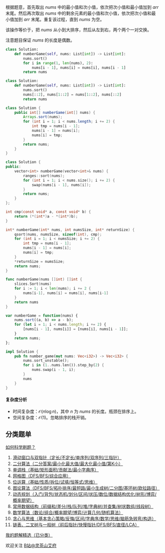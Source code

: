根据题意，首先取出 $\textit{nums}$ 中的最小值和次小值，依次把次小值和最小值加到 $\textit{arr}$ 末尾。然后再次取出 $\textit{nums}$ 中的剩余元素的最小值和次小值，依次把次小值和最小值加到 $\textit{arr}$ 末尾。重复该过程，直到 $\textit{nums}$ 为空。

该操作等价于，把 $\textit{nums}$ 从小到大排序，然后从左到右，两个两个一对交换。

注意题目保证 $\textit{nums}$ 的长度是偶数。

```py [sol-Python3]
class Solution:
    def numberGame(self, nums: List[int]) -> List[int]:
        nums.sort()
        for i in range(1, len(nums), 2):
            nums[i - 1], nums[i] = nums[i], nums[i - 1]
        return nums
```

```py [sol-Python3 切片]
class Solution:
    def numberGame(self, nums: List[int]) -> List[int]:
        nums.sort()
        nums[::2], nums[1::2] = nums[1::2], nums[::2]
        return nums
```

```java [sol-Java]
class Solution {
    public int[] numberGame(int[] nums) {
        Arrays.sort(nums);
        for (int i = 1; i < nums.length; i += 2) {
            int tmp = nums[i - 1];
            nums[i - 1] = nums[i];
            nums[i] = tmp;
        }
        return nums;
    }
}
```

```cpp [sol-C++]
class Solution {
public:
    vector<int> numberGame(vector<int>& nums) {
        ranges::sort(nums);
        for (int i = 1; i < nums.size(); i += 2) {
            swap(nums[i - 1], nums[i]);
        }
        return nums;
    }
};
```

```c [sol-C]
int cmp(const void* a, const void* b) {
    return (*(int*)a - *(int*)b);
}

int* numberGame(int* nums, int numsSize, int* returnSize) {
    qsort(nums, numsSize, sizeof(int), cmp);
    for (int i = 1; i < numsSize; i += 2) {
        int tmp = nums[i - 1];
        nums[i - 1] = nums[i];
        nums[i] = tmp;
    }
    *returnSize = numsSize;
    return nums;
}
```

```go [sol-Go]
func numberGame(nums []int) []int {
	slices.Sort(nums)
	for i := 1; i < len(nums); i += 2 {
		nums[i-1], nums[i] = nums[i], nums[i-1]
	}
	return nums
}
```

```js [sol-JS]
var numberGame = function(nums) {
    nums.sort((a, b) => a - b);
    for (let i = 1; i < nums.length; i += 2) {
        [nums[i - 1], nums[i]] = [nums[i], nums[i - 1]];
    }
    return nums;
};
```

```rust [sol-Rust]
impl Solution {
    pub fn number_game(mut nums: Vec<i32>) -> Vec<i32> {
        nums.sort_unstable();
        for i in (1..nums.len()).step_by(2) {
            nums.swap(i - 1, i);
        }
        nums
    }
}
```

#### 复杂度分析

- 时间复杂度：$\mathcal{O}(n\log n)$，其中 $n$ 为 $\textit{nums}$ 的长度。瓶颈在排序上。
- 空间复杂度：$\mathcal{O}(1)$。忽略排序的栈开销。

## 分类题单

[如何科学刷题？](https://leetcode.cn/circle/discuss/RvFUtj/)

1. [滑动窗口与双指针（定长/不定长/单序列/双序列/三指针）](https://leetcode.cn/circle/discuss/0viNMK/)
2. [二分算法（二分答案/最小化最大值/最大化最小值/第K小）](https://leetcode.cn/circle/discuss/SqopEo/)
3. [单调栈（基础/矩形面积/贡献法/最小字典序）](https://leetcode.cn/circle/discuss/9oZFK9/)
4. [网格图（DFS/BFS/综合应用）](https://leetcode.cn/circle/discuss/YiXPXW/)
5. [位运算（基础/性质/拆位/试填/恒等式/思维）](https://leetcode.cn/circle/discuss/dHn9Vk/)
6. [图论算法（DFS/BFS/拓扑排序/最短路/最小生成树/二分图/基环树/欧拉路径）](https://leetcode.cn/circle/discuss/01LUak/)
7. [动态规划（入门/背包/状态机/划分/区间/状压/数位/数据结构优化/树形/博弈/概率期望）](https://leetcode.cn/circle/discuss/tXLS3i/)
8. [常用数据结构（前缀和/差分/栈/队列/堆/字典树/并查集/树状数组/线段树）](https://leetcode.cn/circle/discuss/mOr1u6/)
9. [数学算法（数论/组合/概率期望/博弈/计算几何/随机算法）](https://leetcode.cn/circle/discuss/IYT3ss/)
10. [贪心与思维（基本贪心策略/反悔/区间/字典序/数学/思维/脑筋急转弯/构造）](https://leetcode.cn/circle/discuss/g6KTKL/)
11. [链表、二叉树与一般树（前后指针/快慢指针/DFS/BFS/直径/LCA）](https://leetcode.cn/circle/discuss/K0n2gO/)

[我的题解精选（已分类）](https://github.com/EndlessCheng/codeforces-go/blob/master/leetcode/SOLUTIONS.md)

欢迎关注 [B站@灵茶山艾府](https://space.bilibili.com/206214)
